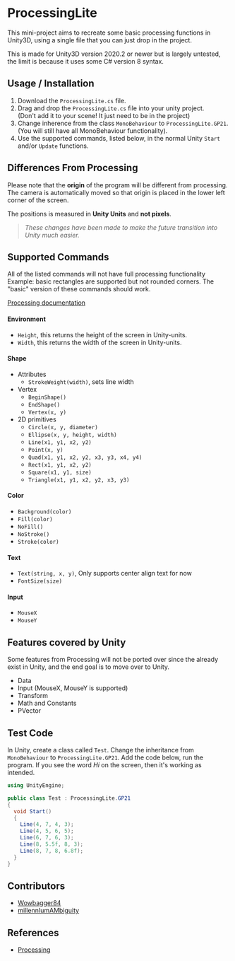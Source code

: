 # ProcessingLite

This mini-project aims to recreate some basic processing functions in Unity3D, using a single file that you can just drop in the project.

This is made for Unity3D version 2020.2 or newer but is largely untested, the limit is because it uses some C# version 8 syntax.


## Usage / Installation
1. Download the `ProcessingLite.cs` file.
2. Drag and drop the `ProcessingLite.cs` file into your unity project.  
  (Don't add it to your scene! It just need to be in the project)
3. Change inherence from the class `MonoBehaviour` to `ProcessingLite.GP21`.  
   (You will still have all MonoBehaviour functionality).
4. Use the supported commands, listed below, in the normal Unity `Start` and/or `Update` functions.


## Differences From Processing
Please note that the **origin** of the program will be different from processing. The camera is automatically moved so that origin is placed in the lower left corner of the screen.

The positions is measured in **Unity Units** and **not pixels**.

> _These changes have been made to make the future transition into Unity much easier._


## Supported Commands
All of the listed commands will not have full processing functionality Example: basic rectangles are supported but not rounded corners. The "basic" version of these commands should work.

[Processing documentation](https://processing.org/reference/)

#### Environment
- `Height`, this returns the height of the screen in Unity-units.
- `Width`, this returns the width of the screen in Unity-units.

#### Shape
- Attributes
  - `StrokeWeight(width)`, sets line width
- Vertex
  - `BeginShape()`
  - `EndShape()`
  - `Vertex(x, y)`
- 2D primitives
  - `Circle(x, y, diameter)`
  - `Ellipse(x, y, height, width)`
  - `Line(x1, y1, x2, y2)`
  - `Point(x, y)`
  - `Quad(x1, y1, x2, y2, x3, y3, x4, y4)`
  - `Rect(x1, y1, x2, y2)`
  - `Square(x1, y1, size)`
  - `Triangle(x1, y1, x2, y2, x3, y3)`

#### Color
- `Background(color)`
- `Fill(color)`
- `NoFill()`
- `NoStroke()`
- `Stroke(color)`

#### Text
- `Text(string, x, y)`, Only supports center align text for now
- `FontSize(size)`

#### Input
- `MouseX`
- `MouseY`


## Features covered by Unity
Some features from Processing will not be ported over since the already exist in Unity, and the end goal is to move over to Unity.

- Data
- Input (MouseX, MouseY is supported)
- Transform
- Math and Constants
- PVector


## Test Code
In Unity, create a class called `Test`. Change the inheritance from `MonoBehaviour` to `ProcessingLite.GP21`. Add the code below, run the program. If you see the word _Hi_ on the screen, then it's working as intended.

```CS
using UnityEngine;

public class Test : ProcessingLite.GP21
{
  void Start()
  {
    Line(4, 7, 4, 3);
    Line(4, 5, 6, 5);
    Line(6, 7, 6, 3);
    Line(8, 5.5f, 8, 3);
    Line(8, 7, 8, 6.8f);
  }
}
```

## Contributors
- [Wowbagger84](https://github.com/wowbagger84)
- [millennIumAMbiguity](https://github.com/millennIumAMbiguity)


## References
- [Processing](https://processing.org/)
